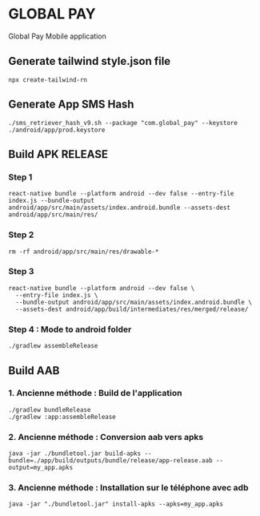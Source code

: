 # GLOBAL PAY
Global Pay Mobile application

## Generate tailwind style.json file
```
npx create-tailwind-rn
```

## Generate App SMS Hash
```
./sms_retriever_hash_v9.sh --package "com.global_pay" --keystore ./android/app/prod.keystore
```

## Build APK RELEASE
### Step 1
```
react-native bundle --platform android --dev false --entry-file index.js --bundle-output android/app/src/main/assets/index.android.bundle --assets-dest android/app/src/main/res/
```

### Step 2
```
rm -rf android/app/src/main/res/drawable-*
```

### Step 3
```
react-native bundle --platform android --dev false \
  --entry-file index.js \
  --bundle-output android/app/src/main/assets/index.android.bundle \
  --assets-dest android/app/build/intermediates/res/merged/release/
```

### Step 4 : Mode to android folder
```
./gradlew assembleRelease
```


## Build AAB
### 1. Ancienne méthode : Build de l'application
```
./gradlew bundleRelease
./gradlew :app:assembleRelease
```

### 2. Ancienne méthode : Conversion aab vers apks
```
java -jar ./bundletool.jar build-apks --bundle=./app/build/outputs/bundle/release/app-release.aab --output=my_app.apks
```

### 3. Ancienne méthode : Installation sur le téléphone avec adb
```
java -jar "./bundletool.jar" install-apks --apks=my_app.apks
```

